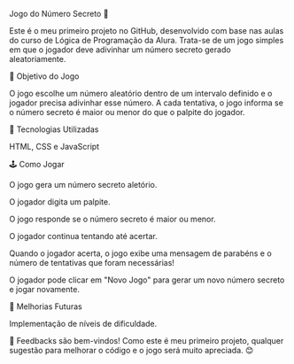 Jogo do Número Secreto 🎲

Este é o meu primeiro projeto no GitHub, desenvolvido com base nas aulas do curso de Lógica de Programação da Alura. Trata-se de um jogo simples em que o jogador deve adivinhar um número secreto gerado aleatoriamente.


🎯 Objetivo do Jogo

O jogo escolhe um número aleatório dentro de um intervalo definido e o jogador precisa adivinhar esse número. A cada tentativa, o jogo informa se o número secreto é maior ou menor do que o palpite do jogador.


🚀 Tecnologias Utilizadas

HTML, CSS e JavaScript


🕹️ Como Jogar

O jogo gera um número secreto aletório.

O jogador digita um palpite.

O jogo responde se o número secreto é maior ou menor.

O jogador continua tentando até acertar.

Quando o jogador acerta, o jogo exibe uma mensagem de parabéns e o número de tentativas que foram necessárias!

O jogador pode clicar em "Novo Jogo" para gerar um novo número secreto e jogar novamente.


📌 Melhorias Futuras

Implementação de níveis de dificuldade.

📢 Feedbacks são bem-vindos! Como este é meu primeiro projeto, qualquer sugestão para melhorar o código e o jogo será muito apreciada. 😊
